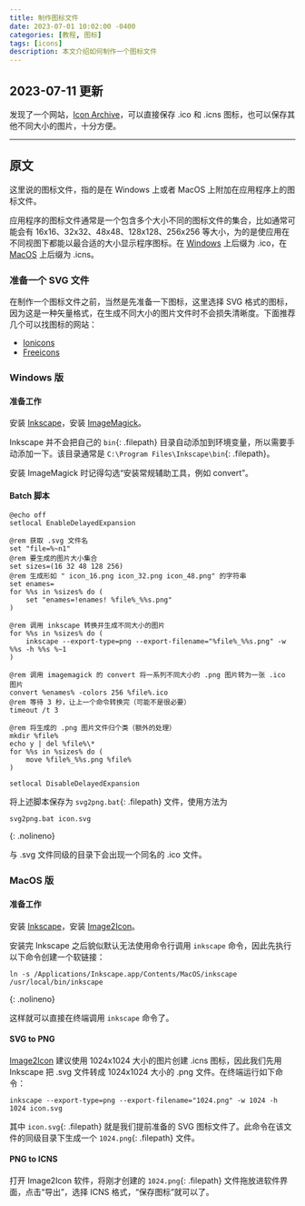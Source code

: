 ```yaml
---
title: 制作图标文件
date: 2023-07-01 10:02:00 -0400
categories: [教程, 图标]
tags: [icons]
description: 本文介绍如何制作一个图标文件
---
```

## 2023-07-11 更新

发现了一个网站，[Icon Archive][iconarchive]，可以直接保存 .ico 和 .icns 图标，也可以保存其他不同大小的图片，十分方便。

---

## 原文

这里说的图标文件，指的是在 Windows 上或者 MacOS 上附加在应用程序上的图标文件。

应用程序的图标文件通常是一个包含多个大小不同的图标文件的集合，比如通常可能会有 16x16、32x32、48x48、128x128、256x256 等大小，为的是使应用在不同视图下都能以最合适的大小显示程序图标。在 [Windows](#windows-版) 上后缀为 .ico，在 [MacOS](#macos-版) 上后缀为 .icns。

### 准备一个 SVG 文件

在制作一个图标文件之前，当然是先准备一下图标，这里选择 SVG 格式的图标，因为这是一种矢量格式，在生成不同大小的图片文件时不会损失清晰度。下面推荐几个可以找图标的网站：

- [Ionicons][ionicons]
- [Freeicons][freeicons]

### Windows 版

#### 准备工作

安装 [Inkscape][inkscape]，安装 [ImageMagick][imagemagick]。

Inkscape 并不会把自己的 `bin`{: .filepath} 目录自动添加到环境变量，所以需要手动添加一下。该目录通常是 `C:\Program Files\Inkscape\bin`{: .filepath}。

安装 ImageMagick 时记得勾选“安装常规辅助工具，例如 convert”。

#### Batch 脚本

```batch
@echo off
setlocal EnableDelayedExpansion

@rem 获取 .svg 文件名
set "file=%~n1"
@rem 要生成的图片大小集合
set sizes=(16 32 48 128 256)
@rem 生成形如 " icon_16.png icon_32.png icon_48.png" 的字符串
set enames=
for %%s in %sizes% do (
    set "enames=!enames! %file%_%%s.png"
)

@rem 调用 inkscape 转换并生成不同大小的图片
for %%s in %sizes% do (
    inkscape --export-type=png --export-filename="%file%_%%s.png" -w %%s -h %%s %~1
)

@rem 调用 imagemagick 的 convert 将一系列不同大小的 .png 图片转为一张 .ico 图片
convert %enames% -colors 256 %file%.ico
@rem 等待 3 秒，让上一个命令转换完（可能不是很必要）
timeout /t 3

@rem 将生成的 .png 图片文件归个类（额外的处理）
mkdir %file%
echo y | del %file%\*
for %%s in %sizes% do (
    move %file%_%%s.png %file%
)

setlocal DisableDelayedExpansion
```

将上述脚本保存为 `svg2png.bat`{: .filepath} 文件，使用方法为 

```batch
svg2png.bat icon.svg
```
{: .nolineno}

与 .svg 文件同级的目录下会出现一个同名的 .ico 文件。

### MacOS 版

#### 准备工作

安装 [Inkscape][inkscape]，安装 [Image2Icon][image2icon]。

安装完 Inkscape 之后貌似默认无法使用命令行调用 `inkscape` 命令，因此先执行以下命令创建一个软链接：

```shell
ln -s /Applications/Inkscape.app/Contents/MacOS/inkscape /usr/local/bin/inkscape
```
{: .nolineno}

这样就可以直接在终端调用 `inkscape` 命令了。

#### SVG to PNG

[Image2Icon][im2icns-suggest] 建议使用 1024x1024 大小的图片创建 .icns 图标，因此我们先用 Inkscape 把 .svg 文件转成 1024x1024 大小的 .png 文件。在终端运行如下命令：

```shell
inkscape --export-type=png --export-filename="1024.png" -w 1024 -h 1024 icon.svg
```

其中 `icon.svg`{: .filepath} 就是我们提前准备的 SVG 图标文件了。此命令在该文件的同级目录下生成一个 `1024.png`{: .filepath} 文件。

#### PNG to ICNS

打开 Image2Icon 软件，将刚才创建的 `1024.png`{: .filepath} 文件拖放进软件界面，点击“导出”，选择 ICNS 格式，“保存图标”就可以了。

[ionicons]: https://ionic.io/ionicons
[freeicons]: https://freeicons.io/
[inkscape]: https://inkscape.org/
[image2icon]: https://img2icnsapp.com/
[im2icns-suggest]: https://img2icnsapp.com/how-to-create-the-best-mac-icons/
[imagemagick]: https://imagemagick.org/

[iconarchive]: https://www.iconarchive.com/
